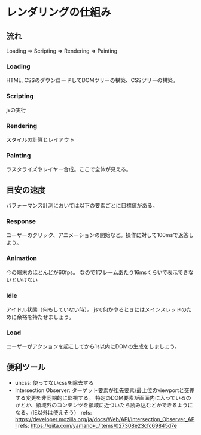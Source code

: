 # レンダリングの仕組み

## 流れ

Loading => Scripting => Rendering => Painting

### Loading

HTML, CSSのダウンロードしてDOMツリーの構築、CSSツリーの構築。

### Scripting

jsの実行

### Rendering

スタイルの計算とレイアウト

### Painting

ラスタライズやレイヤー合成。ここで全体が見える。

## 目安の速度

パフォーマンス計測においては以下の要素ごとに目標値がある。

### Response

ユーザーのクリック、アニメーションの開始など。操作に対して100msで返答しよう。

### Animation

今の端末のほとんどが60fps。
なので1フレームあたり16msくらいで表示できないといけない

### Idle

アイドル状態（何もしていない時）。
jsで何かやるときにはメインスレッドのために余裕を持たせましょう。

### Load

ユーザーがアクションを起こしてから1s以内にDOMの生成をしましょう。

## 便利ツール

- uncss: 使ってないcssを除去する
- Intersection Observer: ターゲット要素が祖先要素/最上位のviewportと交差する変更を非同期的に監視する。
  特定のDOM要素が画面内に入っているのかとか、領域外のコンテンツを領域に近づいたら読み込むとかできるようになる。(IE以外は使えそう）
  refs: https://developer.mozilla.org/ja/docs/Web/API/Intersection_Observer_API
  refs: https://qiita.com/yamanoku/items/027308e23cfc69845d7e

